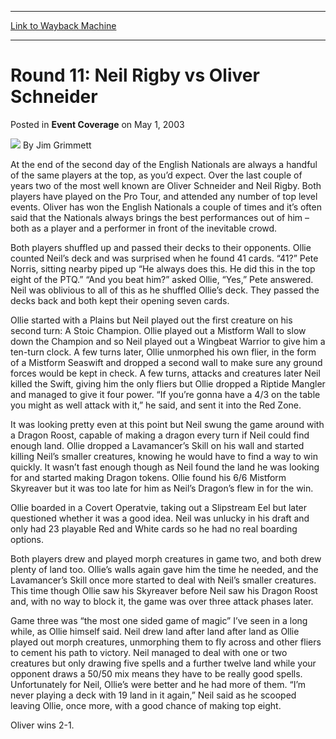 
---
[Link to Wayback Machine](https://web.archive.org/web/20171031233044/https://magic.wizards.com/en/articles/archive/event-coverage/round-11-neil-rigby-vs-oliver-schneider-2003-05-01)

[_metadata_:author]:- "Jim Grimmett"
[_metadata_:description]:- "At the end of the second day of the English Nationals are always a handful of the same players at the top, as you’d expect. Over the last couple of years two of the most well known are Oliver Schneider and Neil Rigby. Both players have played on the Pro Tour, and attended any number of top level events. Oliver has won the English Nationals a couple of times and it’s often said that the Nationals always brings the best performances out of him – both as a player and a performer in front of the inevitable crowd."
[_metadata_:generator]:- "Drupal 7 (http://drupal.org)"
[_metadata_:node]:- "768826"
[_metadata_:publish_date]:- "2003-05-01"
[_metadata_:source]:- "div-main-content"
[_metadata_:title]:- "Round 11: Neil Rigby vs Oliver Schneider"
[_metadata_:wayback_capture_timestamp]:- "2017-10-31 23:30:44"
[_metadata_:wayback_raw_url]:- "https://web.archive.org/web/20171031233044id_/https://magic.wizards.com/en/articles/archive/event-coverage/round-11-neil-rigby-vs-oliver-schneider-2003-05-01"
[_metadata_:wayback_url]:- "https://magic.wizards.com/en/articles/archive/event-coverage/round-11-neil-rigby-vs-oliver-schneider-2003-05-01"
---


Round 11: Neil Rigby vs Oliver Schneider
========================================



 Posted in **Event Coverage**
 on May 1, 2003 






![](https://media.magic.wizards.com/styles/auth_small/public/generic-avatar-150_574.png)
By Jim Grimmett











At the end of the second day of the English Nationals are always a handful of the same players at the top, as you’d expect. Over the last couple of years two of the most well known are Oliver Schneider and Neil Rigby. Both players have played on the Pro Tour, and attended any number of top level events. Oliver has won the English Nationals a couple of times and it’s often said that the Nationals always brings the best performances out of him – both as a player and a performer in front of the inevitable crowd.

Both players shuffled up and passed their decks to their opponents. Ollie counted Neil’s deck and was surprised when he found 41 cards. “41?” Pete Norris, sitting nearby piped up “He always does this. He did this in the top eight of the PTQ.” “And you beat him?” asked Ollie, “Yes,” Pete answered. Neil was oblivious to all of this as he shuffled Ollie’s deck. They passed the decks back and both kept their opening seven cards.

Ollie started with a Plains but Neil played out the first creature on his second turn: A Stoic Champion. Ollie played out a Mistform Wall to slow down the Champion and so Neil played out a Wingbeat Warrior to give him a ten-turn clock. A few turns later, Ollie unmorphed his own flier, in the form of a Mistform Seaswift and dropped a second wall to make sure any ground forces would be kept in check. A few turns, attacks and creatures later Neil killed the Swift, giving him the only fliers but Ollie dropped a Riptide Mangler and managed to give it four power. “If you’re gonna have a 4/3 on the table you might as well attack with it,” he said, and sent it into the Red Zone. 

It was looking pretty even at this point but Neil swung the game around with a Dragon Roost, capable of making a dragon every turn if Neil could find enough land. Ollie dropped a Lavamancer’s Skill on his wall and started killing Neil’s smaller creatures, knowing he would have to find a way to win quickly. It wasn’t fast enough though as Neil found the land he was looking for and started making Dragon tokens. Ollie found his 6/6 Mistform Skyreaver but it was too late for him as Neil’s Dragon’s flew in for the win.

Ollie boarded in a Covert Operatvie, taking out a Slipstream Eel but later questioned whether it was a good idea. Neil was unlucky in his draft and only had 23 playable Red and White cards so he had no real boarding options. 

Both players drew and played morph creatures in game two, and both drew plenty of land too. Ollie’s walls again gave him the time he needed, and the Lavamancer’s Skill once more started to deal with Neil’s smaller creatures. This time though Ollie saw his Skyreaver before Neil saw his Dragon Roost and, with no way to block it, the game was over three attack phases later.

 Game three was “the most one sided game of magic” I’ve seen in a long while, as Ollie himself said. Neil drew land after land after land as Ollie played out morph creatures, unmorphing them to fly across and other fliers to cement his path to victory. Neil managed to deal with one or two creatures but only drawing five spells and a further twelve land while your opponent draws a 50/50 mix means they have to be really good spells. Unfortunately for Neil, Ollie’s were better and he had more of them. “I’m never playing a deck with 19 land in it again,” Neil said as he scooped leaving Ollie, once more, with a good chance of making top eight.

Oliver wins 2-1.







